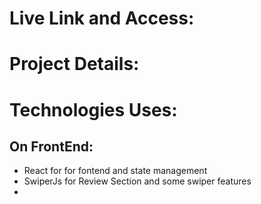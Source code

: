 # Live Link and Access:

# Project Details:

# Technologies Uses:

## On FrontEnd:

- React for for fontend and state management
- SwiperJs for Review Section and some swiper features
- 


